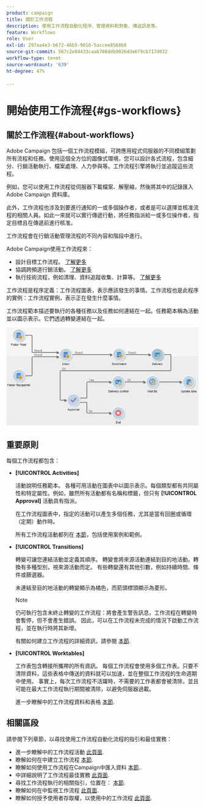 ```yaml
---
product: campaign
title: 關於工作流程
description: 使用工作流程自動化程序、管理資料和對象、傳送訊息等。
feature: Workflows
role: User
exl-id: 297aa4e3-b672-46b5-9016-5accee8568b8
source-git-commit: 567c2e84433caab708ddb9026dda6f9cb717d032
workflow-type: tm+mt
source-wordcount: '639'
ht-degree: 47%

---
```


# 開始使用工作流程{#gs-workflows}

## 關於工作流程{#about-workflows}

Adobe Campaign 包括一個工作流程模組，可跨應用程式伺服器的不同模組策劃所有流程和任務。使用這個全方位的圖像式環境，您可以設計各式流程，包含細分、行銷活動執行、檔案處理、人力參與等。工作流程引擎將執行並追蹤這些流程。

例如，您可以使用工作流程從伺服器下載檔案、解壓縮，然後將其中的記錄匯入 Adobe Campaign 資料庫。

此外，工作流程也涉及到要進行通知的一或多個操作者，或者是可以選擇並核准流程的相關人員。如此一來就可以實行傳遞行動，將任務指派給一或多位操作者，指定目標且在傳遞前進行核准。

工作流程會在行銷活動管理流程的不同內容和階段中進行。

Adobe Campaign使用工作流程來：

* 設計目標工作流程。 [了解更多](#targeting-workflows)
* 協調跨頻道行銷活動。 [了解更多](#campaign-workflows)
* 執行技術流程，例如清理、資料追蹤收集、計算等。 [了解更多](#technical-workflows)

工作流程是程序定義：工作流程圖表，表示應該發生的事情。工作流程也是此程序的實例：工作流程實例，表示正在發生什麼事情。

工作流程範本描述要執行的各種任務以及任務如何連結在一起。任務範本稱為活動並以圖示表示。它們透過轉變連結在一起。

![](assets/example1.png)

## 重要原則

每個工作流程都包含：

* **[!UICONTROL Activities]**

  活動說明任務範本。 各種可用活動在圖表中以圖示表示。每個類型都有共同屬性和特定屬性。例如，雖然所有活動都有名稱和標籤，但只有 **[!UICONTROL Approval]** 活動具有指派。

  在工作流程圖表中，指定的活動可以產生多個任務，尤其是當有回圈或循環（定期）動作時。

  所有工作流程活動都列在 [本節](activities.md)，包括使用案例和範例。

* **[!UICONTROL Transitions]**

  轉變可讓您連結活動並定義其順序。 轉變會將來源活動連結到目的地活動。轉換有多種型別，視來源活動而定。 有些轉變還有其他引數，例如持續時間、條件或篩選器。

  未連結至目的地活動的轉變顯示為橘色，而箭頭標頭顯示為菱形。

  >[!NOTE]
  >
  >仍可執行包含未終止轉變的工作流程：將會產生警告訊息，工作流程在轉變時會暫停，但不會產生錯誤。 因此，可以在工作流程未完成的情況下啟動工作流程，並在執行時將其新增。

  有關如何建立工作流程的詳細資訊，請參閱 [本節](build-a-workflow.md).

* **[!UICONTROL Worktables]**

  工作表包含轉接所攜帶的所有資訊。 每個工作流程會使用多個工作表。只要不清除資料，這些表格中傳送的資料就可以加速，並在整個工作流程的生命週期中使用。 事實上，每次工作流程不活躍時，不需要的工作表都會被清除，並且可能在最大工作流程執行期間被清除，以避免伺服器過載。

  進一步瞭解中的工作流程資料和表格 [本節](use-workflow-data.md).

## 相關區段

請參閱下列章節，以尋找使用工作流程自動化流程的指引和最佳實務：

* 進一步瞭解中的工作流程活動 [此頁面](use-workflow-data.md).
* 瞭解如何在中建立工作流程 [本節](build-a-workflow.md).
* 瞭解如何使用工作流程在Campaign中匯入資料 [本節](campaign-workflows.md)..
* 中詳細說明了工作流程最佳實務 [此頁面](workflow-best-practices.md).
* 尋找工作流程執行的相關指引，位置在： [本節](start-a-workflow.md).
* 瞭解如何在中監視工作流程 [此頁面](monitor-workflow-execution.md).
* 瞭解如何授予使用者存取權，以使用中的工作流程 [此頁面](managing-rights.md).
